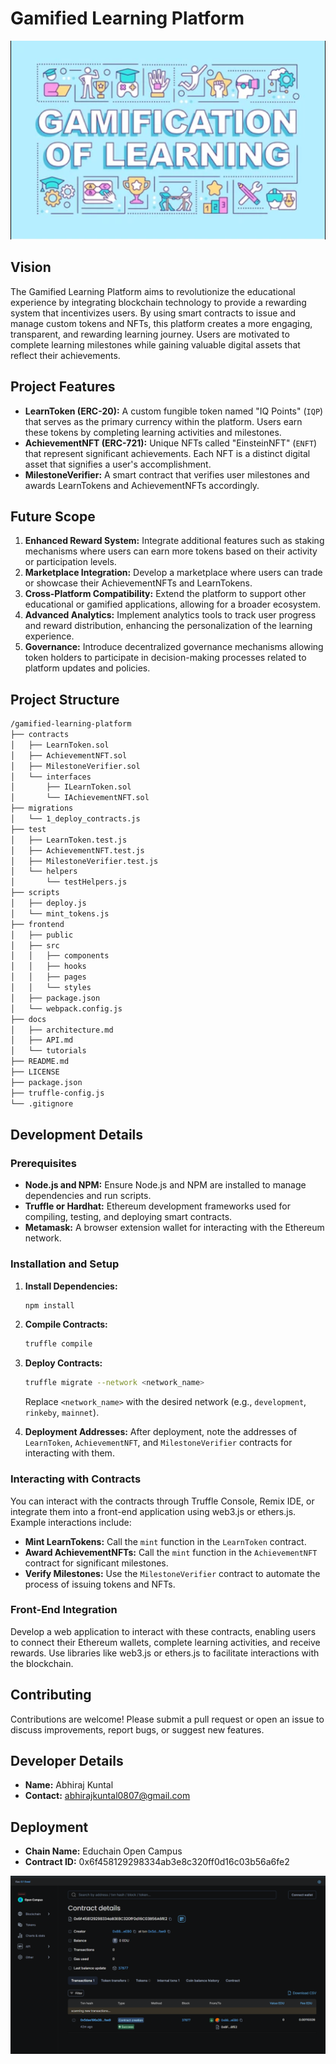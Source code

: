 # Gamified Learning Platform
![Platform Screenshot](image-1.png)

## Vision

The Gamified Learning Platform aims to revolutionize the educational experience by integrating blockchain technology to provide a rewarding system that incentivizes users. By using smart contracts to issue and manage custom tokens and NFTs, this platform creates a more engaging, transparent, and rewarding learning journey. Users are motivated to complete learning milestones while gaining valuable digital assets that reflect their achievements.

## Project Features

- **LearnToken (ERC-20):** A custom fungible token named "IQ Points" (`IQP`) that serves as the primary currency within the platform. Users earn these tokens by completing learning activities and milestones.
- **AchievementNFT (ERC-721):** Unique NFTs called "EinsteinNFT" (`ENFT`) that represent significant achievements. Each NFT is a distinct digital asset that signifies a user's accomplishment.
- **MilestoneVerifier:** A smart contract that verifies user milestones and awards LearnTokens and AchievementNFTs accordingly.

## Future Scope

1. **Enhanced Reward System:** Integrate additional features such as staking mechanisms where users can earn more tokens based on their activity or participation levels.
2. **Marketplace Integration:** Develop a marketplace where users can trade or showcase their AchievementNFTs and LearnTokens.
3. **Cross-Platform Compatibility:** Extend the platform to support other educational or gamified applications, allowing for a broader ecosystem.
4. **Advanced Analytics:** Implement analytics tools to track user progress and reward distribution, enhancing the personalization of the learning experience.
5. **Governance:** Introduce decentralized governance mechanisms allowing token holders to participate in decision-making processes related to platform updates and policies.

## Project Structure

```bash
/gamified-learning-platform
├── contracts
│   ├── LearnToken.sol
│   ├── AchievementNFT.sol
│   ├── MilestoneVerifier.sol
│   └── interfaces
│       ├── ILearnToken.sol
│       └── IAchievementNFT.sol
├── migrations
│   └── 1_deploy_contracts.js
├── test
│   ├── LearnToken.test.js
│   ├── AchievementNFT.test.js
│   ├── MilestoneVerifier.test.js
│   └── helpers
│       └── testHelpers.js
├── scripts
│   ├── deploy.js
│   └── mint_tokens.js
├── frontend
│   ├── public
│   ├── src
│   │   ├── components
│   │   ├── hooks
│   │   ├── pages
│   │   └── styles
│   ├── package.json
│   └── webpack.config.js
├── docs
│   ├── architecture.md
│   ├── API.md
│   └── tutorials
├── README.md
├── LICENSE
├── package.json
├── truffle-config.js
└── .gitignore
```

## Development Details

### Prerequisites

- **Node.js and NPM:** Ensure Node.js and NPM are installed to manage dependencies and run scripts.
- **Truffle or Hardhat:** Ethereum development frameworks used for compiling, testing, and deploying smart contracts.
- **Metamask:** A browser extension wallet for interacting with the Ethereum network.

### Installation and Setup

1. **Install Dependencies:**
   ```bash
   npm install
   ```

2. **Compile Contracts:**
   ```bash
   truffle compile
   ```

3. **Deploy Contracts:**
   ```bash
   truffle migrate --network <network_name>
   ```
   Replace `<network_name>` with the desired network (e.g., `development`, `rinkeby`, `mainnet`).

4. **Deployment Addresses:**
   After deployment, note the addresses of `LearnToken`, `AchievementNFT`, and `MilestoneVerifier` contracts for interacting with them.

### Interacting with Contracts

You can interact with the contracts through Truffle Console, Remix IDE, or integrate them into a front-end application using web3.js or ethers.js. Example interactions include:

- **Mint LearnTokens:** Call the `mint` function in the `LearnToken` contract.
- **Award AchievementNFTs:** Call the `mint` function in the `AchievementNFT` contract for significant milestones.
- **Verify Milestones:** Use the `MilestoneVerifier` contract to automate the process of issuing tokens and NFTs.

### Front-End Integration

Develop a web application to interact with these contracts, enabling users to connect their Ethereum wallets, complete learning activities, and receive rewards. Use libraries like web3.js or ethers.js to facilitate interactions with the blockchain.

## Contributing

Contributions are welcome! Please submit a pull request or open an issue to discuss improvements, report bugs, or suggest new features.

## Developer Details

- **Name:** Abhiraj Kuntal
- **Contact:** [abhirajkuntal0807@gmail.com](mailto:abhirajkuntal0807@gmail.com)

## Deployment

- **Chain Name:** Educhain Open Campus
- **Contract ID:** 0x6f458129298334ab3e8c320ff0d16c03b56a6fe2

![Deployment Screenshot](image.png)
```
